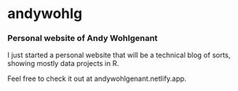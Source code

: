 # andywohlg

### Personal website of Andy Wohlgenant

I just started a personal website that will be a technical blog of sorts, showing mostly data projects in R.

Feel free to check it out at andywohlgenant.netlify.app.
